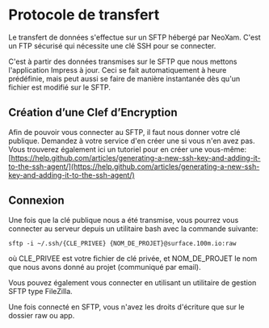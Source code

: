 # Protocole de transfert

Le transfert de données s'effectue sur un SFTP hébergé par NeoXam. C'est un FTP sécurisé qui nécessite une clé SSH pour se connecter.

C'est à partir des données transmises sur le SFTP que nous mettons l'application Impress à jour. Ceci se fait automatiquement à heure prédéfinie, mais peut aussi se faire de manière instantanée dès qu'un fichier est modifié sur le SFTP.

## Création d’une Clef d’Encryption

Afin de pouvoir vous connecter au SFTP, il faut nous donner votre clé publique. Demandez à votre service d'en créer une si vous n'en avez pas. Vous trouverez également ici un tutoriel pour en créer une vous-même: [https://help.github.com/articles/generating-a-new-ssh-key-and-adding-it-to-the-ssh-agent/](https://help.github.com/articles/generating-a-new-ssh-key-and-adding-it-to-the-ssh-agent/)

## Connexion
Une fois que la clé publique nous a été transmise, vous pourrez vous connecter au serveur depuis un utilitaire bash avec la commande suivante:

```
sftp -i ~/.ssh/{CLE_PRIVEE} {NOM_DE_PROJET}@surface.100m.io:raw
```

où CLE_PRIVEE est votre fichier de clé privée, et NOM_DE_PROJET le nom que nous avons donné au projet (communiqué par email).

Vous pouvez également vous connecter en utilisant un utilitaire de gestion SFTP type FileZilla.

Une fois connecté en SFTP, vous n'avez les droits d'écriture que sur le dossier raw ou app.
